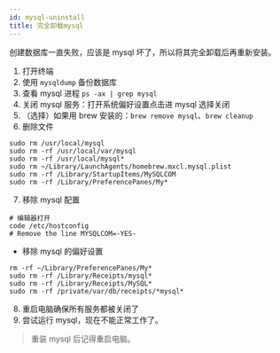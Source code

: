```yaml
---
id: mysql-uninstall
title: 完全卸载mysql
---
```


创建数据库一直失败，应该是 mysql 坏了，所以将其完全卸载后再重新安装。

1. 打开终端
2. 使用 `mysqldump` 备份数据库
3. 查看 mysql 进程 `ps -ax | grep mysql`
4. 关闭 mysql 服务：打开系统偏好设置点击进 mysql 选择关闭
5. （选择）如果用 brew 安装的：`brew remove mysql`、`brew cleanup`
6. 删除文件
```shell
sudo rm /usr/local/mysql
sudo rm -rf /usr/local/var/mysql
sudo rm -rf /usr/local/mysql*
sudo rm ~/Library/LaunchAgents/homebrew.mxcl.mysql.plist
sudo rm -rf /Library/StartupItems/MySQLCOM
sudo rm -rf /Library/PreferencePanes/My*
```
7. 移除 mysql 配置
```shell
# 编辑器打开
code /etc/hostconfig
# Remove the line MYSQLCOM=-YES-
```
* 移除 mysql 的偏好设置
```shell
rm -rf ~/Library/PreferencePanes/My*
sudo rm -rf /Library/Receipts/mysql*
sudo rm -rf /Library/Receipts/MySQL*
sudo rm -rf /private/var/db/receipts/*mysql*
```
8. 重启电脑确保所有服务都被关闭了
9. 尝试运行 mysql，现在不能正常工作了。

> 重装 mysql 后记得重启电脑。